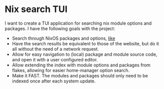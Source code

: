 # Nix search TUI

I want to create a TUI application for searching nix module options and packages.
I have the following goals with the project:

- Search through NixOS packages and options, [like](https://search.nixos.org/)
- Have the search results be equivalent to those of the website, but do it all without the need of a network request.
- Allow for easy navigation to (local) package and module source code, and open it with a user configured editor.
- Allow extending the index with module options and packages from flakes, allowing for easier home-manager option search.
- Make it FAST. The modules and packages should only need to be indexed once after each system update.
